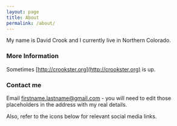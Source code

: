 ```yaml
---
layout: page
title: About
permalink: /about/
---
```


My name is David Crook and I currently live in Northern Colorado.

### More Information

Sometimes [http://crookster.org](http://crookster.org) is up.

### Contact me

Email [firstname.lastname@gmail.com](mailto:firstname.lastname@gmail.com) - you
will need to edit those placeholders in the address with my real details.

Also, refer to the icons below for relevant social media links.
